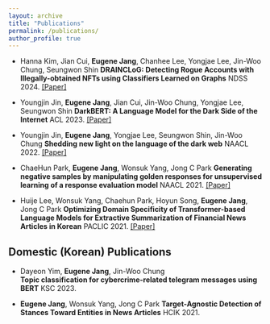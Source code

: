 ```yaml
---
layout: archive
title: "Publications"
permalink: /publications/
author_profile: true
---
```


- Hanna Kim, Jian Cui, __Eugene Jang__, Chanhee Lee, Yongjae Lee, Jin-Woo Chung, Seungwon Shin
**DRAINCLoG: Detecting Rogue Accounts with Illegally-obtained NFTs using Classifiers Learned on Graphs**
NDSS 2024.
[\[Paper\]](https://arxiv.org/abs/2301.13577)

- Youngjin Jin, __Eugene Jang__, Jian Cui, Jin-Woo Chung, Yongjae Lee, Seungwon Shin
**DarkBERT: A Language Model for the Dark Side of the Internet**
ACL 2023.
[\[Paper\]](https://aclanthology.org/2023.acl-long.415)

- Youngjin Jin, __Eugene Jang__, Yongjae Lee, Seungwon Shin, Jin-Woo Chung
**Shedding new light on the language of the dark web**
NAACL 2022.
[\[Paper\]](https://aclanthology.org/2022.naacl-main.412/)

- ChaeHun Park, __Eugene Jang__, Wonsuk Yang, Jong C Park
**Generating negative samples by manipulating golden responses for unsupervised learning of a response evaluation model**
NAACL 2021.
[\[Paper\]](https://aclanthology.org/2021.naacl-main.120/)

- Huije Lee, Wonsuk Yang, Chaehun Park, Hoyun Song, __Eugene Jang__, Jong C Park
**Optimizing Domain Specificity of Transformer-based Language Models for Extractive Summarization of Financial News Articles in Korean**
PACLIC 2021.
[\[Paper\]](https://aclanthology.org/2021.naacl-main.120/)
   

## Domestic (Korean) Publications
- Dayeon Yim, __Eugene Jang__, Jin-Woo Chung          
**Topic classification for cybercrime-related telegram messages using BERT**
KSC 2023.

- __Eugene Jang__, Wonsuk Yang, Jong C Park
**Target-Agnostic Detection of Stances Toward Entities in News Articles**
HCIK 2021.
